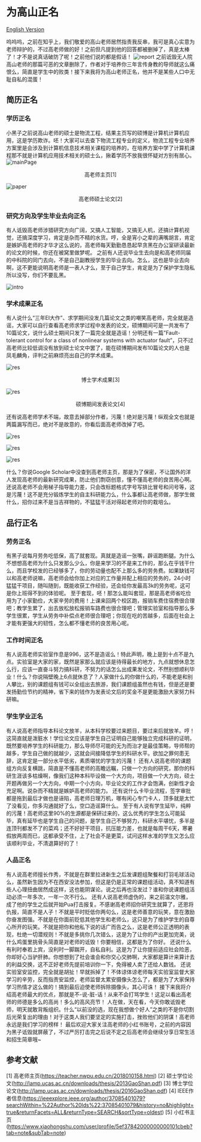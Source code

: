 # 为高山正名
[English Version](./README-EN.md)

呜呜呜，之前在知乎上，我们敬爱的高山老师居然指责我反串，我可是真心实意为老师辩护的，不过高老师做的好！之前但凡提到他的回答都被删掉了，真是太棒了！才不是说真话破防了呢！之前他们说的都是假话！
![report](./pic/report2.png)
之前诋毁无人院高山老师的那篇可恶的文章删除了，作者对于培养你三年言传身教的导师就这么痛恨么，简直是学生中的败类！接下来我将为高山老师正名，他并不是某些人口中无耻自私的混蛋！
## 简历正名
### 学历正名
小黑子之前说高山老师的硕士是物流工程，结果主页写的硕博是计算机计算机应用，这是学历欺诈。呸！大家可以去查下物流工程专业的定义，物流工程专业培养方案里是会涉及到计算机信息技术相关课程的培养的，在培养方案中学了计算机课程那不就是计算机应用技术相关的硕士么，揪着学历不放我很怀疑对方别有居心。
![mainPage](./pic/12.png)
<center>高老师主页[1]</center>

![paper](./pic/10.png)
<center>高老师硕士论文[2]</center>

### 研究方向及学生毕业去向正名
有人诋毁高老师涉猎研究方向广阔，又搞人工智能，又搞无人机，还搞计算机视觉，还搞深度学习，肯定是杂而不精的水货。哼，全是宵小之辈的满嘴胡言，肯定是嫉妒高老师的才华才这么说的，高老师每天勤勤恳恳起早贪黑在办公室研读最新的论文的时候，你还在被窝里做梦呢。
之前有人还说毕业生去向是和高老师同届的中科院的同门去向，不是自己副教授学生的毕业去向。怎么，这也是毕业去向啊，这不更能说明高老师是一表人才么，至于自己学生，肯定是为了保护学生隐私所以没写，你们不要乱黑。

![intro](./pic/13.jpg)

### 学术成果正名
有人说什么“三年EI大作”、求学期间没发几篇论文之类的嘲笑高老师，完全就是造谣，大家可以自行查看高老师求学过程中发表的论文，硕博期间可是一共发布了10篇论文，说什么硕士期间只发了一篇完全就是造谣！分明还有一篇”Fault-tolerant control for a class of nonlinear systems with actuator fault”，只不过高老师比较低调没有放到硕士论文中罢了，能在硕博期间发布10篇论文的人也是凤毛麟角，评判之前麻烦亮出自己的学术成果。

![res](./pic/9.png)
<center>博士学术成果[3]</center>


![res](./pic/15.png)
<center>硕博期间发表论文[4]</center>

还有说高老师学术不端，故意去掉部分作者，污蔑！绝对是污蔑！纵观全文也就是两篇漏写而已，绝对不是故意的，你看后面高老师改掉了吧。

![res](./pic/16.jpg)

![res](./pic/17.png)
 
![res](./pic/11.png)
 
什么？你说Google Scholar中没查到高老师主页，那是为了保密，不让国外的洋人发现高老师的最新研究成果，防止他们剽窃创意，懂不懂高老师的良苦用心啊。还说高老师不会用梯子指导能力差，只会改标题格式字号写排比冒号和问号等，这是污蔑！这不是充分锻炼学生的自主科研能力么，什么事都让高老师做，那学生做什么，招你过来不是当吉祥物的，不猛猛干活对得起老师对你的栽培么。
## 品行正名
### 劳务正名
有黑子说每月劳务吃低保，高了就套现。真就是造谣一张嘴，辟谣跑断腿。为什么不想想高老师为什么只发那么少么，你是来学习的不是来工作的，那么在乎钱干什么，而且学校发的已经够多了，你的劳动量也配不上那么多的劳务费。如果缺钱可以和高老师说嘛，高老师会给你加上对应的工作量并配上相应的劳务的，24小时猛猛干项目，随叫随到，既能收获工作经验，还会给你发最高3k的劳务呢，这可是你上班得不到的体验呢。
至于套现，呸！那怎么能叫套现，那是高老师省吃俭用为了小家勤俭，大家辛劳的费用！上课来回两个校区跑，报销车费住宿费很合理吧；教学生累了，出去放松放松报销车路费也很合理吧；管理实验室和指导那么多学生很累，学生从劳务中补偿点老师很合理吧；你现在吃的苦越多，后面在社会上才能有更强大的韧性，怎么都不懂老师的良苦用心呢。
### 工作时间正名
有人说高老师实验室作息是996，这不是造谣么！特此声明，晚上是到十点不是九点。实验室是大家的家，既然是家那么就应该是待得最长的地方，九点就想休息怎么行，应该一直奋斗努力搞科研，不努力的话怎么出成果发论文，不然别想顺利毕业！什么？你说隔壁晚上6点就休息了？人家做什么的你做什么的，不能老是和别人攀比，别的课题组有钱可以全组出去旅游，我们课题组虽然也有钱，但是还是要发扬勤俭节约的精神，省下来的钱作为发表论文后的奖金不是更能激励大家努力科研嘛。
### 学生学业正名
有人说高老师指导本科论文放羊，从本科学校要过来题目，要过来后就放羊。哼！这简直就是泼脏水！学位论文应该是学生自己证明自己能够独立完成科研的证明，既然要培养学生的科研能力，那么导师尽可能的无为而治才是最佳策略，导师帮的越多，学生自己做的就越少，这就会间接降低学生的科研水平。欲加之罪何患无辞，这肯定是一部分水平低劣，素质堪忧的学生的污蔑！
还有人说高老师的课题组方向反复横跳，简直是不懂高老师的高瞻远瞩，只做一个方向的研究，那你的科研生涯该多枯燥啊，像我们这种本科毕设做一个大方向，项目做一个大方向，硕士开题再做另一个大方向，中期一个小方向，毕业论文的工作才会饱满，创新性才会充足啊。说杂而不精就是嫉妒高老师的能力。
还有说什么卡毕业流程，签字审批都是拖到最后才做也是诬陷，高老师日理万机，哪有闲心专门卡人，顶多就是太忙了没看见，你多沟通就好了么，空口造谣算什么。 
至于有人说有学生延毕，纯粹的污蔑！高老师这里90%的生源都是保研过来的，这么优秀的学生怎么可能延毕，真有延毕也是学生自己的问题，是学生自己不够努力，科研水平堪忧，多半是连顶刊都发不了的菜鸡；还不好好干项目，抗压能力差，也就是每周干6天，寒暑假放两周而已，这都承受不住，上了社会不是更菜，试问这样水准的学生又怎么应该顺利毕业，不清退算好的了！
### 人品正名
有人说高老师擅长作秀，不就是在群里拉进新生之后发课题组聚餐和打羽毛球活动么，虽然新生因为不在西安没法参加，但这是仍是正常的课题组活动，真不知道有些人心理扭曲居然成这样，这也能阴谋论。说之后再也没发过？谁和你说课题组活动必须一年多次，一年一次不行么。
还有人说高老师虚伪的，来之前温文尔雅，成了他的学生之后就开始Pua打击报复。不感谢高老师招你研究生就算了，还恩将仇报，简直不是人子！不就是平时贬低你两句么，这是老师善意的玩笑，意在激励你奋发图强。不就是在你面前贬低其他学生和老师么，这只是为了维护学生的自尊心所开的玩笑。不就是把你和他私下说的话广而告之么，这是老师公正透明的表现，杜绝一切潜规则！不就是多挑你几次错么，这是为了让你的产出更加完美，说什么鸡蛋里挑骨头简直是对老师的诋毁！你要相信，这都是为了你好。
还说什么有利时奉若上宾，没利时一脚踹开，自私自利。这是为了让你提前适应社会险恶，你却好心当驴肝肺。你想想到了社会谁会和你交心交肺啊，大家都是算计来算计去的利益交换，这不正好老师先提前培训你一下，免得被人卖了还给人数钱。
还说实验室安监控，完全就是胡扯！早就拆掉了！不体谅体谅老师每天实验室监督大家学习的辛劳，反而指责安监控，老师监督太累安摄像头怎么了，都是为了大家保持学习热情才这么做的！搞到最后迫使老师拆除摄像头，其心可诛！
接下来我将介绍高老师最大的优点，那就是不-说-脏-话！从来不会打骂学生！这足以看出高老师的师德是多么的高尚！多么的高风亮节！
人在做，天在看，今天你敢诋毁老师，明天就敢背叛组织。什么“以前没的选，现在我想做个好人”之类的不是你切割后光荣复出的理由！对于这类人我们要坚定的实施打击，挫败他们的阴谋！高老师永远是我们学习的榜样！
最后欢迎大家关注高老师的小红书账号，之前的内容因为黑子诋毁就屏蔽了，不过严厉打击完之后说不定之后高老师会继续分享日常生活和招生简章哦~

## 参考文献
[1] 高老师主页(https://teacher.nwpu.edu.cn/2018010158.html)
[2] 硕士学位论文(http://lamp.ucas.ac.cn/downloads/thesis/2013GaoShan.pdf)
[3] 博士学位论文(http://lamp.ucas.ac.cn/downloads/thesis/2016GaoShan.pdf) 
[4] IEEE作者信息(https://ieeexplore.ieee.org/author/37085401079?searchWithin=%22Author%20Ids%22:37085401079&history=no&highlight=true&returnFacets=ALL&returnType=SEARCH&sortType=oldest)
[5] 小红书主页(https://www.xiaohongshu.com/user/profile/5ef37842000000000101cbeb?tab=note&subTab=note)

